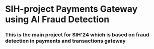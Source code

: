 # SIH-project Payments Gateway using AI Fraud Detection

### This is the main project for SIH'24 which is based on fraud detection in payments and transactions gateway

